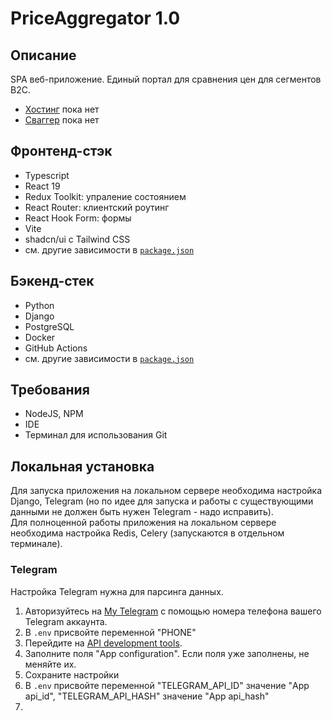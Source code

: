 # PriceAggregator 1.0

## Описание

SPA веб-приложение. Единый портал для сравнения цен для сегментов B2C.

- [Хостинг](Ссылка) пока нет
- [Сваггер](Ссылка) пока нет

## Фронтенд-стэк

- Typescript
- React 19
- Redux Toolkit: упраление состоянием
- React Router: клиентский роутинг
- React Hook Form: формы
- Vite
- shadcn/ui с Tailwind СSS
- см. другие зависимости в [`package.json`](package.json)

## Бэкенд-стек

- Python
- Django
- PostgreSQL
- Docker 
- GitHub Actions
- см. другие зависимости в [`package.json`](package.json)

## Требования


- NodeJS, NPM
- IDE
- Терминал для использования Git

## Локальная установка
Для запуска приложения на локальном сервере необходима настройка Django, Telegram (но по идее для запуска и работы с существующими данными не должен быть нужен Telegram - надо исправить).\
Для полноценной работы приложения на локальном сервере необходима настройка Redis, Celery (запускаются в отдельном терминале).

### Telegram
Настройка Telegram нужна для парсинга данных.
1. Авторизуйтесь на [My Telegram](https://my.telegram.org/apps) с помощью номера телефона вашего Telegram аккаунта.
2. В `.env` присвойте переменной "PHONE" 
3. Перейдите на [API development tools](https://my.telegram.org/apps).
4. Заполните поля "App configuration". Если поля уже заполнены, не меняйте их.
5. Сохраните настройки
6. В `.env` присвойте переменной "TELEGRAM_API_ID" значение "App api_id", "TELEGRAM_API_HASH" значение "App api_hash"
7. 